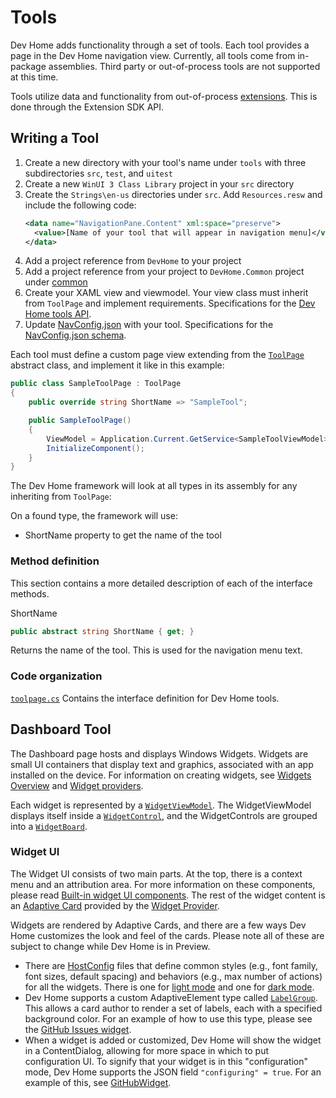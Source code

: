# Tools

Dev Home adds functionality through a set of tools. Each tool provides a page in the Dev Home navigation view. Currently, all tools come from in-package assemblies. Third party or out-of-process tools are not supported at this time.

Tools utilize data and functionality from out-of-process [extensions](./extensions.md). This is done through the Extension SDK API. 

## Writing a Tool

1. Create a new directory with your tool's name under `tools` with three subdirectories `src`, `test`, and `uitest`
1. Create a new `WinUI 3 Class Library` project in your `src` directory
1. Create the `Strings\en-us` directories under `src`.  Add `Resources.resw` and include the following code:
    ```xml
    <data name="NavigationPane.Content" xml:space="preserve">
      <value>[Name of your tool that will appear in navigation menu]</value>
    </data>
    ```
1. Add a project reference from `DevHome` to your project
1. Add a project reference from your project to `DevHome.Common` project under [common](\common)
1. Create your XAML view and viewmodel.  Your view class must inherit from `ToolPage` and implement requirements.  Specifications for the [Dev Home tools API](interface.md).
1. Update [NavConfig.json](\src\NavConfig.json) with your tool.  Specifications for the [NavConfig.json schema](navconfig.md).

Each tool must define a custom page view extending from the [`ToolPage`](../common/ToolPage.cs) abstract class, and implement it like in this example:

```cs
public class SampleToolPage : ToolPage
{
    public override string ShortName => "SampleTool";

    public SampleToolPage()
    {
        ViewModel = Application.Current.GetService<SampleToolViewModel>();
        InitializeComponent();
    }
}
```

The Dev Home framework will look at all types in its assembly for any inheriting from `ToolPage`:

On a found type, the framework will use:
  - ShortName property to get the name of the tool

### Method definition

This section contains a more detailed description of each of the interface methods.

ShortName

```cs
public abstract string ShortName { get; }
```

Returns the name of the tool. This is used for the navigation menu text.

### Code organization

[`toolpage.cs`](../common/ToolPage.cs)
Contains the interface definition for Dev Home tools.

## Dashboard Tool
The Dashboard page hosts and displays Windows Widgets. Widgets are small UI containers that display text and graphics, associated with an app installed on the device. For information on creating widgets, see [Widgets Overview](https://learn.microsoft.com/en-us/windows/apps/design/widgets/) and [Widget providers](https://learn.microsoft.com/en-us/windows/apps/develop/widgets/widget-providers).

Each widget is represented by a [`WidgetViewModel`](../tools/Dashboard/DevHome.Dashboard/ViewModels/WidgetViewModel.cs). The WidgetViewModel displays itself inside a [`WidgetControl`](../tools/Dashboard/DevHome.Dashboard/Views/WidgetControl.xaml), and the WidgetControls are grouped into a [`WidgetBoard`](../tools/Dashboard/DevHome.Dashboard/Views/WidgetBoard.cs).

### Widget UI

The Widget UI consists of two main parts. At the top, there is a context menu and an attribution area. For more information on these components, please read [Built-in widget UI components](https://learn.microsoft.com/en-us/windows/apps/design/widgets/widgets-states-and-ui#built-in-widget-ui-components). The rest of the widget content is an [Adaptive Card](https://learn.microsoft.com/en-us/windows/apps/design/widgets/widgets-create-a-template) provided by the [Widget Provider](https://learn.microsoft.com/en-us/windows/apps/develop/widgets/widget-providers).

Widgets are rendered by Adaptive Cards, and there are a few ways Dev Home customizes the look and feel of the cards. Please note all of these are subject to change while Dev Home is in Preview.
* There are [HostConfig](https://learn.microsoft.com/en-us/adaptive-cards/sdk/rendering-cards/uwp/host-config) files that define common styles (e.g., font family, font sizes, default spacing) and behaviors (e.g., max number of actions) for all the widgets. There is one for [light mode](../tools/Dashboard/DevHome.Dashboard/Assets/HostConfigLight.json) and one for [dark mode](../tools/Dashboard/DevHome.Dashboard/Assets/HostConfigDark.json).
* Dev Home supports a custom AdaptiveElement type called [`LabelGroup`](../common/Renderers/LabelGroup.cs). This allows a card author to render a set of labels, each with a specified background color. For an example of how to use this type, please see the [GitHub Issues widget](https://github.com/microsoft/devhomegithubextension/blob/main/src/GitHubExtension/Widgets/Templates/GitHubIssuesTemplate.json).
* When a widget is added or customized, Dev Home will show the widget in a ContentDialog, allowing for more space in which to put configuration UI. To signify that your widget is in this "configuration" mode, Dev Home supports the JSON field `"configuring" = true`. For an example of this, see [GitHubWidget](https://github.com/microsoft/devhomegithubextension/blob/main/src/GitHubExtension/Widgets/GitHubWidget.cs).

